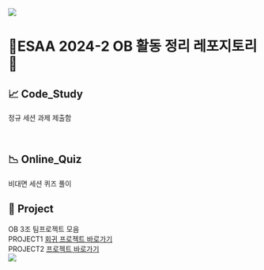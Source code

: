 <img src="https://capsule-render.vercel.app/api?type=waving&color=00462A&height=200&section=header&text=ESAA%202024-2%20OB&fontColor=EFEFEF" />

# 🌱ESAA 2024-2 OB 활동 정리 레포지토리🌱

## 📈 Code_Study
정규 세션 과제 제출함 


<br/>

## 📉 Online_Quiz
비대면 세션 퀴즈 풀이 
<br/> 

## 🤝 Project
OB 3조 팀프로젝트 모음 <br/>
PROJECT1 [회귀 프로젝트 바로가기]() <br/>
PROJECT2 [프로젝트 바로가기]() <br/>
<img src="https://capsule-render.vercel.app/api?type=waving&color=00462A&height=120&section=footer" />
